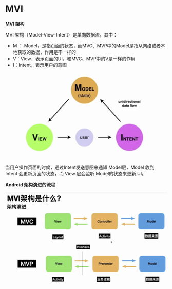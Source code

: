 # MVI

**MVI 架构**

MVI 架构（Model-View-Intent）是单向数据流，其中：

- M ： Model，是指页面的状态，而MVC、MVP中的Model是指从网络或者本地获取的数据，作用是不一样的
- V：View，表示页面的UI，和MVC、MVP中的V是一样的作用
- I：Intent，表示用户的意图

![image-20230629100330824](images/image-20230629100330824-8004214.png)

当用户操作页面的时候，通过Intent发送意图来通知 Model层，Model 收到 Intent 会更新页面的状态，而 View 层会监听 Model的状态来更新 UI。



**Android 架构演进的流程**

![image-20230629100606418](images/image-20230629100606418.png)